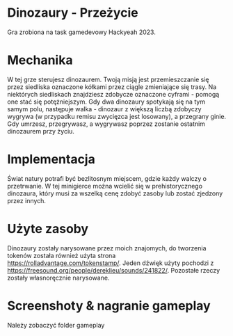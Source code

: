 # Dinozaury - Przeżycie
Gra zrobiona na task gamedevowy Hackyeah 2023.

# Mechanika
W tej grze sterujesz dinozaurem. Twoją misją jest przemieszczanie się przez siedliska oznaczone kółkami przez ciągle zmieniające się trasy. Na niektórych siedliskach znajdziesz zdobycze oznaczone cyframi - pomogą one stać się potężniejszym. Gdy dwa dinozaury spotykają się na tym samym polu, następuje walka - dinozaur z większą liczbą zdobyczy wygrywa (w przypadku remisu zwycięzca jest losowany), a przegrany ginie. Gdy umrzesz, przegrywasz, a wygrywasz poprzez zostanie ostatnim dinozaurem przy życiu.

# Implementacja
Świat natury potrafi być bezlitosnym miejscem, gdzie każdy walczy o przetrwanie. W tej minigierce można wcielić się w prehistorycznego dinozaura, który musi za wszelką cenę zdobyć zasoby lub zostać zjedzony przez innych.

# Użyte zasoby
Dinozaury zostały narysowane przez moich znajomych, do tworzenia tokenów została również użyta strona https://rolladvantage.com/tokenstamp/. Jeden dźwięk użyty pochodzi z https://freesound.org/people/dereklieu/sounds/241822/. Pozostałe rzeczy zostały własnoręcznie narysowane.

# Screenshoty & nagranie gameplay
Należy zobaczyć folder gameplay

